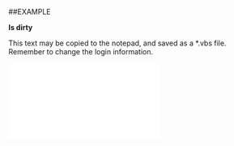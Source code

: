 

##EXAMPLE

**Is dirty**

This text may be copied to the notepad, and saved as a *.vbs file. Remember to change the login information.

![](../../Examples/vbs/SOStatusMonitorValue.IsDirty.vbs.txt)





